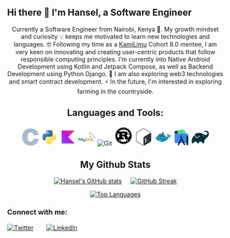 ## Hi there 👋 I'm Hansel, a Software Engineer

<p align="center">
Currently a Software Engineer from Nairobi, Kenya 🏫. My growth mindset and curiosity 💡 keeps me motivated to learn new technologies and languages. 🤓 Following my time as a <a href="https://kamilimu.org">KamiLimu</a> Cohort 8.0 mentee, I am very keen on innovating and creating user-centric products that follow responsible computing principles. I'm currently into Native Android Development using Kotlin and Jetpack Compose, as well as Backend Development using Python Django. 🔭 I am also exploring web3 technologies and smart contract development. ⚡ In the future, I'm interested in exploring farming in the countryside.
</p>

<h2 align="center">Languages and Tools:</h2>
<p align="center" style="text-align: center;">
  <!-- C -->
  <a href="https://www.cprogramming.com/" target="_blank" style="border: none; outline: none; text-decoration: none;">
    <img src="https://raw.githubusercontent.com/devicons/devicon/master/icons/c/c-original.svg" alt="C" width="40" height="40"/>
  </a>
  <!-- Python -->
  <a href="https://www.python.org" target="_blank" style="border: none; outline: none; text-decoration: none;">
    <img src="https://raw.githubusercontent.com/devicons/devicon/master/icons/python/python-original.svg" alt="Python" width="40" height="40"/>
  </a>
  <!-- Kotlin -->
  <a href="https://kotlinlang.org/" target="_blank" style="border: none; outline: none; text-decoration: none;">
    <img src="https://raw.githubusercontent.com/devicons/devicon/master/icons/kotlin/kotlin-original.svg" alt="Kotlin" width="40" height="40"/>
  </a>
  <!-- MySQL -->
  <a href="https://www.mysql.com/" target="_blank" style="border: none; outline: none; text-decoration: none;">
    <img src="https://raw.githubusercontent.com/devicons/devicon/master/icons/mysql/mysql-original-wordmark.svg" alt="MySQL" width="40" height="40"/>
  </a>
  <!-- Git -->
  <a href="https://git-scm.com/" target="_blank" style="border: none; outline: none; text-decoration: none;">
    <img src="https://www.vectorlogo.zone/logos/git-scm/git-scm-icon.svg" alt="Git" width="40" height="40"/>
  </a>
  <!-- Rust -->
  <a href="https://www.rust-lang.org/" target="_blank" style="border: none; outline: none; text-decoration: none;">
    <img src="https://github.com/devicons/devicon/blob/master/icons/rust/rust-original.svg" alt="Rust" width="40" height="40" style="border: 3px solid white;"/>
  </a>
  <!-- Bash -->
  <a href="https://www.gnu.org/software/bash/" target="_blank" style="border: none; outline: none; text-decoration: none;">
    <img src="https://github.com/devicons/devicon/blob/master/icons/bash/bash-original.svg" alt="Bash" width="40" height="40"/>
  </a>
  <!-- Docker -->
  <a href="https://www.docker.com/" target="_blank" style="border: none; outline: none; text-decoration: none;">
    <img src="https://raw.githubusercontent.com/devicons/devicon/master/icons/docker/docker-original.svg" alt="Docker" width="40" height="40"/>
  </a>
  <!-- Android Studio -->
  <a href="https://developer.android.com/studio" target="_blank" style="border: none; outline: none; text-decoration: none;">
    <img src="https://github.com/devicons/devicon/blob/master/icons/androidstudio/androidstudio-original.svg" alt="Android Studio" width="40" height="40"/>
  </a>
  <!-- Gradle -->
  <a href="https://gradle.org/" target="_blank" style="border: none; outline: none; text-decoration: none;">
    <img src="https://github.com/devicons/devicon/blob/master/icons/gradle/gradle-original.svg" alt="Gradle" width="40" height="40"/>
  </a>
</p>




<h2 align="center">My Github Stats</h2>

<p align="center" style="display: flex; justify-content: center; gap: 20px;">
  <a href="https://github.com/anuraghazra/github-readme-stats">
    <img src="https://github-readme-stats.vercel.app/api?username=hanselomondi&show_icons=true&theme=dark&include_all_commits=true" alt="Hansel's GitHub stats" />
  </a>
  <a href="https://git.io/streak-stats">
    <img src="https://github-readme-streak-stats.herokuapp.com?user=hanselomondi" alt="GitHub Streak" />
  </a>
</p>

<p align="center">
  <a href="https://github.com/anuraghazra/github-readme-stats">
    <img src="https://github-readme-stats.vercel.app/api/top-langs/?username=hanselomondi&layout=donut-vertical&theme=dark" alt="Top Languages" />
  </a>
</p>

<h3 align="left">Connect with me:</h3>
<div style="display: flex; gap: 30px;">
  <a href="https://x.com/hanselomondi?t=89BHh6xG3huballxZhu-iw&s=09" target="_blank">
    <img align="center" src="https://github.com/hussainweb/hussainweb/raw/main/icons/twitter.png" alt="Twitter" height="30" width="40" />
  </a>
  <a href="https://linkedin.com/in/hansel-omondi-763324222/" target="_blank">
    <img align="center" src="https://github.com/hussainweb/hussainweb/raw/main/icons/linkedin.png" alt="LinkedIn" height="30" width="40" />
  </a>
</div>
